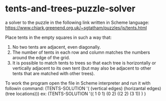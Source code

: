 # tents-and-trees-puzzle-solver
a solver to the puzzle in the following link written in Scheme language: https://www.chiark.greenend.org.uk/~sgtatham/puzzles/js/tents.html

Place tents in the empty squares in such a way that:
1. No two tents are adjacent, even diagonally.
2. The number of tents in each row and column matches the numbers
around the edge of the grid.
3. It is possible to match tents to trees so that each tree is horizontally or
vertically adjacent to its own tent (but may also be adjacent to other
tents that are matched with other trees).

To work the program open the file in Scheme interpreter and run it with followin command:
(TENTS-SOLUTION '( (vertical edges) (horizantal edges) (tree locations)))
ex: (TENTS-SOLUTION '(( 1 0 1) (0 2) ((2 2) (3 1)) ) )
